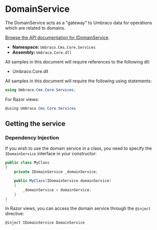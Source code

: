 # DomainService

The DomainService acts as a "gateway" to Umbraco data for operations which are related to domains.

[Browse the API documentation for IDomainService](https://apidocs.umbraco.com/v11/csharp/api/Umbraco.Cms.Core.Services.IDomainService.html).

* **Namespace:** `Umbraco.Cms.Core.Services`
* **Assembly:** `Umbraco.Core.dll`

All samples in this document will require references to the following dll:

* Umbraco.Core.dll

All samples in this document will require the following using statements:

```csharp
using Umbraco.Cms.Core.Services;
```

For Razor views:

```csharp
@using Umbraco.Cms.Core.Services
```

## Getting the service

### Dependency Injection

If you wish to use the domain service in a class, you need to specify the `IDomainService` interface in your constructor:

```csharp
public class MyClass
{
    private IDomainService _domainService;

    public MyClass(IDomainService domainService)
    {
        _domainService = domainService;
    }
}
```

In Razor views, you can access the domain service through the `@inject` directive:

```csharp
@inject IDomainService DomainService
```
